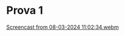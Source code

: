 # Prova 1

[Screencast from 08-03-2024 11:02:34.webm](https://github.com/Pablo-RLV/Inteli-M9-T2/assets/99209107/fe5bd563-946d-4c36-a899-2996d87e7014)
